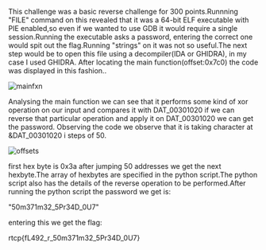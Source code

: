 This challenge was a basic reverse challenge for 300 points.Runnning "FILE" command on this revealed that it was a 64-bit ELF executable with PIE enabled,so even if we wanted to use GDB it would require a single session.Running the executable asks a password, entering the correct one would spit out the flag.Running "strings" on it was not so useful.The next step would be to open this file using a decompiler(IDA or GHIDRA), in my case I used GHIDRA.
After locating the main function(offset:0x7c0) the code was displayed in this fashion..

![mainfxn](https://user-images.githubusercontent.com/46860321/73137023-12927f80-407a-11ea-864a-868848a6af02.png)


Analysing the main function we can see that it performs some kind of xor operation on our input and compares it with DAT_00301020 if we can reverse that particular operation and apply it on DAT_00301020 we can get the password. Observing the code we observe that it is taking character at &DAT_00301020 i steps of 50.

![offsets](https://user-images.githubusercontent.com/46860321/73137028-16260680-407a-11ea-8b39-a6081b873cde.png)

first hex byte is 0x3a after jumping 50 addresses we get the next hexbyte.The array of hexbytes are specified in the python script.The python script also has the details of the reverse operation to be performed.After running the python script the password we get is:

"50m371m32_5Pr34D_0U7"

entering this we get the flag:

rtcp{fL492_r_50m371m32_5Pr34D_0U7}
